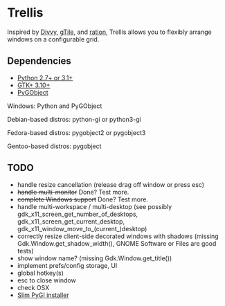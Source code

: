 Trellis
=======
Inspired by [Divvy](http://mizage.com/divvy/), [gTile](https://extensions.gnome.org/extension/28/gtile/), and [ration](https://github.com/onyxfish/ration), Trellis allows you to flexibly arrange windows on a configurable grid. 

Dependencies
---
- [Python 2.7+ or 3.1+](https://www.python.org/downloads/)
- [GTK+ 3.10+](http://www.gtk.org/)
- [PyGObject](http://sourceforge.net/projects/pygobjectwin32/files/)

Windows: Python and PyGObject

Debian-based distros: python-gi or python3-gi

Fedora-based distros: pygobject2 or pygobject3

Gentoo-based distros: pygobject

TODO
---
- handle resize cancellation (release drag off window or press esc)
- ~~handle multi-monitor~~ Done? Test more.
- ~~complete Windows support~~ Done? Test more.
- handle multi-workspace / multi-desktop (see possibly gdk_x11_screen_get_number_of_desktops, gdk_x11_screen_get_current_desktop, gdk_x11_window_move_to_(current_)desktop)
- correctly resize client-side decorated windows with shadows (missing Gdk.Window.get_shadow_width(), GNOME Software or Files are good tests)
- show window name? (missing Gdk.Window.get_title())
- implement prefs/config storage, UI
- global hotkey(s)
- esc to close window
- check OSX
- [Slim PyGI installer](http://ascend4.org/Creating_slim_PyGI_installer_for_Windows)

